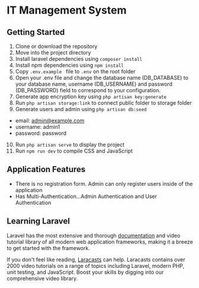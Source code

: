 # IT Management System

## Getting Started

1. Clone or download the repository
2. Move into the project directory
3. Install laravel dependencies using ``composer install``
4. Install npm dependencies using ``npm install``
5. Copy ``.env.example `` file to ``.env`` on the root folder
6. Open your .env file and change the database name (DB_DATABASE) to your database name, username (DB_USERNAME) and password (DB_PASSWORD) field to correspond to your configuration.
7. Generate app encryption key using ``php artisan key:generate``
8. Run ``php artisan storage:link``  to connect public folder to storage folder
9. Generate users and admin using ``php artisan db:seed``
 - email: admin@example.com
 - username: admin1
 - password: password
10. Run ``php artisan serve`` to display the project
11. Run ``npm run dev`` to compile CSS and JavaScript

## Application Features

- There is no registration form. Admin can only register users inside of the application
- Has Multi-Authentication...Admin Authentication and User Authentication

## Learning Laravel

Laravel has the most extensive and thorough [documentation](https://laravel.com/docs) and video tutorial library of all modern web application frameworks, making it a breeze to get started with the framework.

If you don't feel like reading, [Laracasts](https://laracasts.com) can help. Laracasts contains over 2000 video tutorials on a range of topics including Laravel, modern PHP, unit testing, and JavaScript. Boost your skills by digging into our comprehensive video library.


